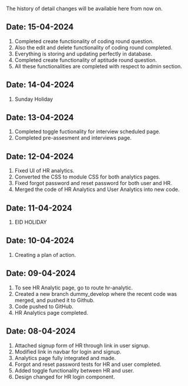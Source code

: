 The history of detail changes will be available here from now on.

## Date: 15-04-2024
1. Completed create functionality of coding round question.
2. Also the edit and delete functionality of coding round completed.
3. Everything is storing and updating perfectly in database.
4. Completed create functionality of aptitude round question.
5. All these functionalities are completed with respect to admin section.

## Date: 14-04-2024
1. Sunday Holiday

## Date: 13-04-2024

1. Completed toggle fuctionality for interview scheduled page.
2. Completed pre-assesment and interviews page. 


## Date: 12-04-2024

1. Fixed UI of HR analytics.
2. Converted the CSS to module CSS for both analytics pages.
3. Fixed forgot password and reset password for both user and HR.
4. Merged the code of HR Analytics and User Analytics into new code.

## Date: 11-04-2024

1. EID HOLIDAY

## Date: 10-04-2024

1. Creating a plan of action.

## Date: 09-04-2024

1. To see HR Analytic page, go to route hr-analytic.
2. Created a new branch dummy_develop where the recent code was merged, and pushed it to Github.
3. Code pushed to GitHub.
4. HR Analytics page completed.

## Date: 08-04-2024

1. Attached signup form of HR through link in user signup.
2. Modified link in navbar for login and signup.
3. Analytics page fully integrated and made.
4. Forgot and reset password tests for HR and user completed.
5. Added toggle functionality between HR and user.
6. Design changed for HR login component.
